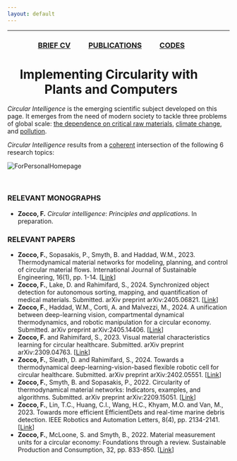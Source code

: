 ```yaml
---
layout: default
---
```


---

### &emsp;&emsp;&emsp;&emsp; [BRIEF CV](./Bio.html)  &emsp;&emsp;  [PUBLICATIONS](./Publications.html)  &emsp;&emsp;  [CODES](./Codes.html)  

# &emsp;Implementing Circularity with &emsp;&emsp;&emsp;Plants and Computers

_Circular_ _Intelligence_ is the emerging scientific subject developed on this page. It emerges from the need of modern society to tackle three problems of global scale: [the dependence on critical raw materials](https://single-market-economy.ec.europa.eu/sectors/raw-materials/areas-specific-interest/critical-raw-materials_en), [climate change](https://science.nasa.gov/climate-change/), and [pollution](https://education.nationalgeographic.org/resource/great-pacific-garbage-patch/).  

_Circular_ _Intelligence_ results from a <ins>coherent</ins> intersection of the following 6 research topics: 

![ForPersonalHomepage](https://github.com/user-attachments/assets/312677ce-aaae-4a62-97e5-1cd6e61c80a3)

&nbsp;  

### RELEVANT MONOGRAPHS
* **Zocco, F.** _Circular_ _intelligence_: _Principles_ _and_ _applications_. In preparation.

### RELEVANT PAPERS
* **Zocco, F.**, Sopasakis, P., Smyth, B. and Haddad, W.M., 2023. Thermodynamical material networks for modeling, planning, and control of circular material flows. International Journal of Sustainable Engineering, 16(1), pp. 1-14. [[Link](https://www.tandfonline.com/doi/full/10.1080/19397038.2023.2209582)]
* **Zocco, F.**, Lake, D. and Rahimifard, S., 2024. Synchronized object detection for autonomous sorting, mapping, and quantification of medical materials. Submitted. arXiv preprint arXiv:2405.06821. [[Link](https://arxiv.org/abs/2405.06821)]
* **Zocco, F.**, Haddad, W.M., Corti, A. and Malvezzi, M., 2024. A unification between deep-learning vision, compartmental dynamical thermodynamics, and robotic manipulation for a circular economy. Submitted. arXiv preprint arXiv:2405.14406. [[Link](https://arxiv.org/abs/2405.14406)] 
* **Zocco, F.** and Rahimifard, S., 2023. Visual material characteristics learning for circular healthcare. Submitted. arXiv preprint arXiv:2309.04763. [[Link](https://arxiv.org/abs/2309.04763v1)]
* **Zocco, F.**, Sleath, D. and Rahimifard, S., 2024. Towards a thermodynamical deep-learning-vision-based flexible robotic cell for circular healthcare. Submitted. arXiv preprint arXiv:2402.05551. [[Link](https://arxiv.org/abs/2402.05551)]
* **Zocco, F.**, Smyth, B. and Sopasakis, P., 2022. Circularity of thermodynamical material networks: Indicators, examples, and algorithms. Submitted. arXiv preprint arXiv:2209.15051. [[Link](https://arxiv.org/abs/2209.15051)]
* **Zocco, F.**, Lin, T.C., Huang, C.I., Wang, H.C., Khyam, M.O. and Van, M., 2023. Towards more efficient EfficientDets and real-time marine debris detection. IEEE Robotics and Automation Letters, 8(4), pp. 2134-2141. [[Link](https://ieeexplore.ieee.org/document/10044917)]
* **Zocco, F.**, McLoone, S. and Smyth, B., 2022. Material measurement units for a circular economy: Foundations through a review. Sustainable Production and Consumption, 32, pp. 833-850. [[Link](https://www.sciencedirect.com/science/article/pii/S2352550922001427)]
